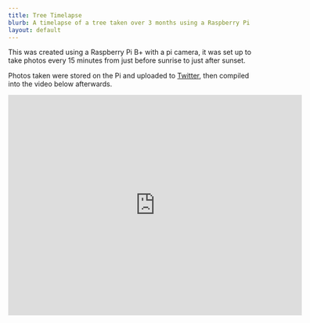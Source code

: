 ```yaml
---
title: Tree Timelapse
blurb: A timelapse of a tree taken over 3 months using a Raspberry Pi
layout: default
---
```


This was created using a Raspberry Pi B+ with a pi camera, it was set up to take photos every 15 minutes from just before sunrise to just after sunset.

Photos taken were stored on the Pi and uploaded to [Twitter](https://twitter.com/PiServer2015/status/791542516344434690), then compiled into the video below afterwards.

<iframe width="600" height="450" src="https://www.youtube.com/embed/iFMHzcZsNeg?rel=0" frameborder="0" gesture="media" allow="encrypted-media" allowfullscreen></iframe>